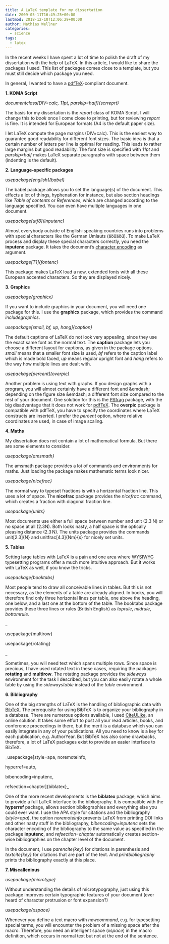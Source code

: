 ```yaml
---
title: A LaTeX template for my dissertation
date: 2009-05-11T16:49:25+00:00
lastmod: 2018-12-10T12:06:29+00:00
author: Mathias Wellner
categories:
  - science
tags:
  - latex
---
```

In the recent weeks I have spent a lot of time to polish the draft of my dissertation with the help of LaTeX. In this article, I would like to share the packages I used. This list of packages comes close to a template, but you must still decide which package you need.
<!--more-->

In general, I wanted to have a [pdfTeX](http://de.wikipedia.org/wiki/PdfTeX)-compliant document.

**1. KOMA Script**

_documentclass[DIV=calc, 11pt, parskip=half]{scrreprt}_

The basis for my dissertation is the _report_ class of KOMA Script. I will change this to _book_ once I come close to printing, but for reviewing _report_ is fine. It is intended for European formats (A4 is the default paper size).

I let LaTeX compute the page margins (DIV=calc). This is the easiest way to guarantee good readability for different font sizes. The basic idea is that a certain number of letters per line is optimal for reading. This leads to rather large margins but good readability. The font size is specified with _11pt_ and _parskip=half_ makes LaTeX separate paragraphs with space between them (indenting is the default).

**2. Language-specific packages**

_usepackage[english]{babel}_ 

The babel package allows you to set the language(s) of the document. This effects a lot of things, hyphenation for instance, but also section headings like _Table of contents_ or _References_, which are changed according to the language specified. You can even have multiple languages in one document.

_usepackage[utf8]{inputenc}_ 

Almost everybody outside of English-speaking countries runs into problems with special characters like the German Umlauts (äöüäöü). To make LaTeX process and display these special characters correctly, you need the **inputenc** package. It takes the document&#8217;s [character encoding](http://en.wikipedia.org/wiki/Character_encoding) as argument.

_usepackage[T1]{fontenc}_ 

This package makes LaTeX load a new, extended fonts with all these European accented characters. So they are displayed nicely.

**3. Graphics**

_usepackage{graphicx}_

If you want to include graphics in your document, you will need one package for this. I use the **graphicx** package, which provides the command _includegraphics_.

_usepackage[small, bf, up, hang]{caption}_ 

The default captions of LaTeX do not look very appealing, since they use the exact same font as the normal text. The **caption** package lets you choose a different layout for captions, as given in the package options. _small_ means that a smaller font size is used, _bf_ refers to the caption label which is made bold faced, _up_ means regular upright font and _hang_ refers to the way how multiple lines are dealt with.

_usepackage[percent]{overpic}_

Another problem is using text with graphs. If you design graphs with a program, you will almost certainly have a different font and &emdash; depending on the figure size &emdash; a different font size compared to the rest of your document. One solution for this is the [PSfrag](http://en.wikipedia.org/wiki/PSfrag) package, with the big disadvantage that it does not work for [pdfTeX](http://de.wikipedia.org/wiki/PdfTeX). The **overpic** package is compatible with pdfTeX, you have to specify the coordinates where LaTeX constructs are inserted. I prefer the _percent_ option, where relative coordinates are used, in case of image scaling.

**4. Maths**

My dissertation does not contain a lot of mathematical formula. But there are some elements to consider.

_usepackage{amsmath}_

The amsmath package provides a lot of commands and environments for maths. Just loading the package makes mathematic terms look nicer.

_usepackage{nicefrac}_

The normal way to typeset fractions is with a horizontal fraction line. This uses a lot of space. The **nicefrac** package provides the _nicefrac_ command, which creates a fraction with diagonal fraction line.

_usepackage{units}_

Most documents use either a full space between number and unit (2.3 N) or no space at all (2.3N). Both looks nasty, a half space is the optically pleasing distance (2.3&thinsp;N). The units package provides the commands unit[2.3]{N} and unitfrac[4.3]{Nm}{s} for nicely set units.

**5. Tables**

Setting large tables with LaTeX is a pain and one area where [WYSIWYG](http://de.wikipedia.org/wiki/Wysiwyg) typesetting programs offer a much more intuitive approach. But it works with LaTeX as well, if you know the tricks.

_usepackage{booktabs}_

Most people tend to draw all conceivable lines in tables. But this is not necessary, as the elements of a table are already aligned. In books, you will therefore find only three horizontal lines per table, one above the heading, one below, and a last one at the bottom of the table. The booktabs package provides these three lines or rules (British English) as _toprule_, _midrule_, _bottomrule_.

_
  
usepackage{multirow}
  
usepackage{rotating}
  
_ 

Sometimes, you will need text which spans multiple rows. Since space is precious, I have used rotated text in these cases, requiring the packages **rotating** and **multirow**. The rotating package provides the _sideways_ environment for the task I described, but you can also easily rotate a whole table by using the _sidewaystable_ instead of the _table_ environment.

**6. Bibliography**

One of the big strengths of LaTeX is the handling of bibliographic data with [BibTeX](http://en.wikipedia.org/wiki/BibTeX). The prerequisite for using BibTeX is to organize your bibliography in a database. There are numerous options available, I used [CiteULike](http://www.citeulike.org), an online solution. It takes some effort to post all your read articles, books, and conference proceedings in there, but the merit is a database which you can easily integrate in any of your publications. All you need to know is a key for each publication, e.g. AuthorYear. But BibTeX has also some drawbacks, therefore, a lot of LaTeX packages exist to provide an easier interface to BibTeX.

_usepackage[style=apa, noremoteinfo,
    
hyperref=auto,
    
bibencoding=inputenc,
    
refsection=chapter]{biblatex}_

One of the more recent developments is the **biblatex** package, which aims to provide a full LaTeX interface to the bibliography. It is compatible with the **hyperref** package, allows section bibliographies and everything else you could ever want. I use the APA style for citations and the bibliography (_style=apa_), the option _noremoteinfo_ prevents LaTeX from printing DOI links and other nasty stuff in the bibliography, _bibencoding=inputenc_ sets the character encoding of the bibliography to the same value as specified in the package **inputenc**, and _refsection=chapter_ automatically creates section-wise bibliographies on the chapter level of the document.

In the document, I use _parencite{key}_ for citations in parenthesis and _textcite{key}_ for citations that are part of the text. And _printbibliography_ prints the bibliography exactly at this place.

**7. Miscallenious**

_usepackage{microtype}_

Without understanding the details of microtypography, just using this package improves certain typographic features of your document (ever heard of character protrusion or font expansion?)

_usepackage{xspace}_

Whenever you define a text macro with _newcommand_, e.g. for typesetting special terms, you will encounter the problem of a missing space after the macro. Therefore, you need an intelligent space (_xspace_) in the macro definition, which occurs in normal text but not at the end of the sentence.